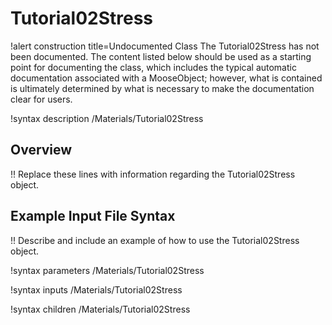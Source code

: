 # Tutorial02Stress

!alert construction title=Undocumented Class
The Tutorial02Stress has not been documented. The content listed below should be used as a starting point for
documenting the class, which includes the typical automatic documentation associated with a
MooseObject; however, what is contained is ultimately determined by what is necessary to make the
documentation clear for users.

!syntax description /Materials/Tutorial02Stress

## Overview

!! Replace these lines with information regarding the Tutorial02Stress object.

## Example Input File Syntax

!! Describe and include an example of how to use the Tutorial02Stress object.

!syntax parameters /Materials/Tutorial02Stress

!syntax inputs /Materials/Tutorial02Stress

!syntax children /Materials/Tutorial02Stress
